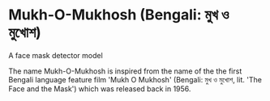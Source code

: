 # Mukh-O-Mukhosh (Bengali: মুখ ও মুখোশ)
A face mask detector model

The name Mukh-O-Mukhosh is inspired from the name of the the first Bengali language feature film 'Mukh O Mukhosh' (Bengali: মুখ ও মুখোশ, lit. 'The Face and the Mask') which was released back in 1956. 
